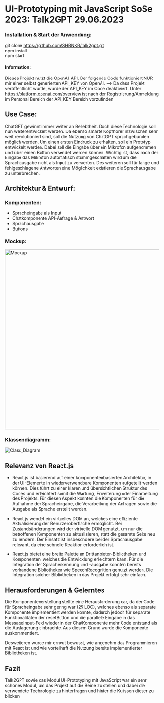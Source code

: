 # UI-Prototyping mit JavaScript SoSe 2023: Talk2GPT        29.06.2023


### Installation & Start der Anwendung:

git clone https://github.com/SHBNKR/talk2gpt.git <br>
npm install <br>
npm start <br>

#### Information:

Dieses Projekt nutzt die OpenAI-API. Der folgende Code funktioniert NUR mir einer selbst generierten API_KEY von OpenAI. --> Da dass Projekt veröffentlicht wurde, wurde der API_KEY im Code deaktiviert.
Unter https://platform.openai.com/overview ist nach der Registrierung/Anmeldung im Personal Bereich der API_KEY Bereich vorzufinden

## Use Case:

ChatGPT gewinnt immer weiter an Beliebtheit. Doch diese Technologie soll nun weiterentwickelt werden. Da ebenso smarte Kopfhörer inzwischen sehr weit revolutioniert sind, soll die Nutzung von ChatGPT sprachgebunden möglich werden. Um einen ersten Eindruck zu erhalten, soll ein Prototyp entwickelt werden. Dabei soll die Eingabe über ein Mikrofon aufgenommen und über einen Button versendet werden können. Wichtig ist, dass nach der Eingabe das Mikrofon automatisch stummgeschalten wird um die Sprachausgabe nicht als Input zu verwerten. Des weiteren soll für lange und fehlgeschlagene Antworten eine Möglichkeit existieren die Sprachausgabe zu unterbrechen.

## Architektur & Entwurf:

### Komponenten:

* Spracheingabe als Input
* Chatkomponente API-Anfrage & Antwort
*	Sprachausgabe
*	Buttons

### Mockup:

<img width="587" alt="Mockup" src="https://github.com/SHBNKR/talk2gpt/assets/44865671/269f9bb8-76d5-4b1a-8d84-a95679873c48">

### Klassendiagramm:

![Class_Diagram](https://github.com/SHBNKR/talk2gpt/assets/44865671/8fe62738-3d43-4c7c-9c82-d21d53e6b603)


## Relevanz von React.js

* React.js ist basierend auf einer komponentenbasierten Architektur, in der UI-Elemente in wiederverwendbare Komponenten aufgeteilt werden können. Dies führt zu einer klaren und übersichtlichen Struktur des Codes und erleichtert somit die Wartung, Erweiterung oder Einarbeitung des Projekts. Für diesen Aspekt konnten die Komponenten für die Aufnahme der Spracheingabe, die Verarbeitung der Anfragen sowie die Ausgabe als Sprache erstellt werden.

* React.js wendet ein virtuelles DOM an, welches eine effiziente Aktualisierung der Benutzeroberfläche ermöglicht. Bei Zustandsänderungen wird der virtuelle DOM genutzt, um nur die betroffenen Komponenten zu aktualisieren, statt die gesamte Seite neu zu rendern. Der Einsatz ist insbesondere bei der Sprachausgabe relevant, da eine schnelle Reaktion erforderlich ist.

* React.js bietet eine breite Palette an Drittanbieter-Bibliotheken und Komponenten, welches die Entwicklung erleichtern kann. Für die Integration der Spracherkennung und -ausgabe konnten bereits vorhandene Bibliotheken wie SpeechRecognition genutzt werden. Die Integration solcher Bibliotheken in das Projekt erfolgt sehr einfach.

## Herausforderungen & Gelerntes

Die Komponentenerstellung stellte eine Herausforderung dar, da der Code für Spracheingabe sehr gering war (25 LOC), welches ebenso als separate Komponente implementiert werden konnte, dadurch jedoch für separate Funktionalitäten der resetButton und die parallele Eingabe in das MessageInput-Feld wieder in der ChatKomponente mehr Code entstand als die Auslagerung einbrachte. Aus diesem Grund wurde die Komponente auskommentiert.

Desweiteren wurde mir erneut bewusst, wie angenehm das Programmieren mit React ist und wie vorteilhaft die Nutzung bereits implementierter Bibliotheken ist.

## Fazit

Talk2GPT sowie das Modul UI-Prototyping mit JavaScript war ein sehr schönes Modul, um das Projekt auf die Beine zu stellen und dabei die verwendete Technologie zu hinterfragen und hinter die Kulissen dieser zu blicken.



